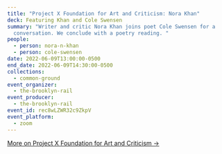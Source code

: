 ```yaml
---
title: "Project X Foundation for Art and Criticism: Nora Khan"
deck: Featuring Khan and Cole Swensen
summary: "Writer and critic Nora Khan joins poet Cole Swensen for a
  conversation. We conclude with a poetry reading. "
people:
  - person: nora-n-khan
  - person: cole-swensen
date: 2022-06-09T13:00:00-0500
end_date: 2022-06-09T14:30:00-0500
collections:
  - common-ground
event_organizer:
  - the-brooklyn-rail
event_producer:
  - the-brooklyn-rail
event_id: rec8wLZWR32c9ZkpV
event_platform:
  - zoom
---
```

[More on Project X Foundation for Art and Criticism →](https://www.x-traonline.org/)